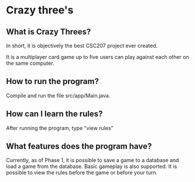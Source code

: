 # Crazy three's
## What is Crazy Threes?
In short, it is objectively the best CSC207 project ever created.

It is a multiplayer card game up to five users can play against each other on the same computer.
## How to run the program?
Compile and run the file src/app/Main.java.
## How can I learn the rules?
After running the program, type "view rules"
## What features does the program have?
Currently, as of Phase 1, it is possible to save a game to a database
and load a game from the database. Basic gameplay is also supported.
It is possible to view the rules before the game or before your turn.


